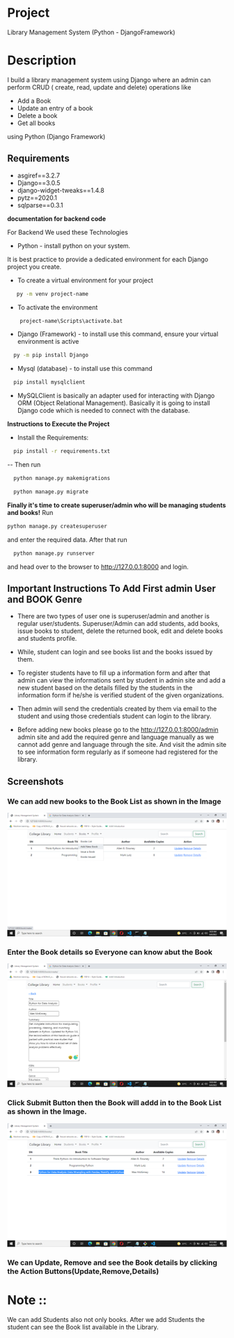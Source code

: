 
#  Project

Library Management System (Python - DjangoFramework)

# Description

I build a library management system using Django where an admin can
perform CRUD ( create, read, update and delete) operations like

- Add a Book
- Update an entry of a book
- Delete a book
- Get all books

using Python (Django Framework) 

## Requirements
- asgiref==3.2.7
- Django==3.0.5
- django-widget-tweaks==1.4.8
- pytz==2020.1
- sqlparse==0.3.1

**documentation for backend code**

For Backend We used these Technologies
- Python - install python on your system.

It is best practice to provide a dedicated environment for each Django project you create.
- To create a virtual environment for your project
```bash
   py -m venv project-name
```
- To activate the environment
```bash
    project-name\Scripts\activate.bat
```
- Django (Framework) - to install use this command, ensure your virtual environment is active
```bash
  py -m pip install Django
```
- Mysql (database) - to install use this command
```bash
  pip install mysqlclient
```
- MySQLClient is basically an adapter used for interacting with Django ORM (Object Relational Management). Basically it is going to install Django code which is needed to connect with the database. 

**Instructions to Execute the Project**
- Install the Requirements:
```bash
  pip install -r requirements.txt
```
-- Then run 
```bash
  python manage.py makemigrations
```
```bash
  python manage.py migrate
```
**Finally it's time to create superuser/admin who will be managing students and books!**
Run 
```bash
python manage.py createsuperuser
``` 
and enter the required data.
After that run 
```bash
  python manage.py runserver
```
 and head over to the browser to http://127.0.0.1:8000 and login.

## Important Instructions To Add First admin User and BOOK Genre 
- There are two types of user one is superuser/admin and another is regular user/students.
Superuser/Admin can add students, add books, issue books to student, delete the returned book, edit and delete books and students profile.

- While, student can login and see books list and the books issued by them.
- To register students have to fill up a information form and after that admin can view the informations sent by student in admin site and add a new student based on the details filled by the students in the information form if he/she is verified student of the given organizations.
- Then admin will send the credentials created by them via email to the student and using those credentials student can login to the library.

- Before adding new books please go to the http://127.0.0.1:8000/admin admin site and add the required genre and language manually as we cannot add genre and language through the site. And visit the admin site to see information form regularly as if someone had registered for the library.


## Screenshots
### We can add new books to the Book List as shown in the Image
![userinteraction](Addnewbook.png)

### Enter the Book details so Everyone can know abut the Book
![userinteractionwithchatbot](addingbookdetails.png)

### Click Submit Button then the Book will addd in to the Book List as shown in the Image.
![userinteractionwithchatbot](addingdone.png)

### We can Update, Remove and see the Book details by clicking the Action Buttons(Update,Remove,Details)

# Note ::
We can add Students also not only books. After we add Students the student can see the Book list available in the Library.






